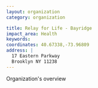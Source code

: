 ```yaml
---
layout: organization
category: organization

title: Relay for Life - Bayridge
impact_area: Health
keywords: 
coordinates: 40.67338,-73.96809
address: |
  17 Eastern Parkway
  Brooklyn NY 11238
---
```

Organization's overview
